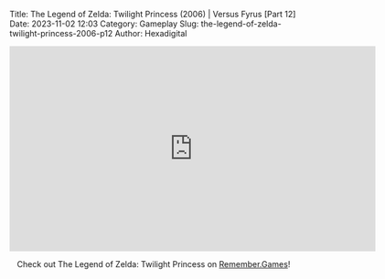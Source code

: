 Title: The Legend of Zelda: Twilight Princess (2006) | Versus Fyrus [Part 12]
Date: 2023-11-02 12:03
Category: Gameplay
Slug: the-legend-of-zelda-twilight-princess-2006-p12
Author: Hexadigital

<center><iframe src="https://www.youtube.com/embed/wloHDjxiA98?feature=oembed" allow="accelerometer; autoplay; encrypted-media; gyroscope; picture-in-picture" width="640" height="360" frameborder="0"></iframe>

Check out The Legend of Zelda: Twilight Princess on [Remember.Games](https://remember.games/game/1365/the-legend-of-zelda-twilight-princess/)!</center>